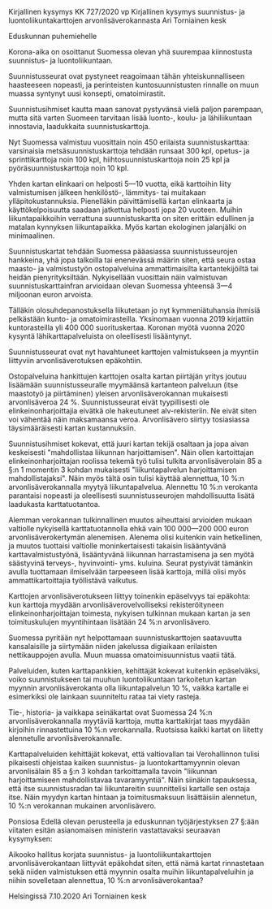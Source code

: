 Kirjallinen kysymys KK 727/2020 vp
Kirjallinen kysymys suunnistus- ja luontoliikuntakarttojen arvonlisäverokannasta
Ari Torniainen kesk

Eduskunnan puhemiehelle

Korona-aika on osoittanut Suomessa olevan yhä suurempaa kiinnostusta suunnistus- ja luontoliikuntaan. 

Suunnistusseurat ovat pystyneet reagoimaan tähän yhteiskunnalliseen haasteeseen nopeasti, ja perinteisten kuntosuunnistusten rinnalle on muun muassa syntynyt uusi konsepti, omatoimirastit.

Suunnistusihmiset kautta maan sanovat pystyvänsä vielä paljon parempaan, mutta sitä varten Suomeen tarvitaan lisää luonto-, koulu- ja lähiliikuntaan innostavia, laadukkaita suunnistuskarttoja.

Nyt Suomessa valmistuu vuosittain noin 450 erilaista suunnistuskarttaa: varsinaisia metsäsuunnistuskarttoja tehdään runsaat 300 kpl, opetus- ja sprinttikarttoja noin 100 kpl, hiihtosuunnistuskarttoja noin 25 kpl ja pyöräsuunnistuskarttoja noin 10 kpl.

Yhden kartan elinkaari on helposti 5—10 vuotta, eikä karttoihin liity valmistumisen jälkeen henkilöstö-, lämmitys- tai muitakaan ylläpitokustannuksia. Pienelläkin päivittämisellä kartan elinkaarta ja käyttökelpoisuutta saadaan jatkettua helposti jopa 20 vuoteen. Muihin liikuntapaikkoihin verrattuna suunnistuskartta on siten erittäin edullinen ja matalan kynnyksen liikuntapaikka. Myös kartan ekologinen jalanjälki on minimaalinen.

Suunnistuskartat tehdään Suomessa pääasiassa suunnistusseurojen hankkeina, yhä jopa talkoilla tai enenevässä määrin siten, että seura ostaa maasto- ja valmistustyön ostopalveluina ammattimaisilta kartantekijöiltä tai heidän pienyrityksiltään. Nykyisellään vuosittain näin valmistuvan suunnistuskarttainfran arvioidaan olevan Suomessa yhteensä 3—4 miljoonan euron arvoista.

Tälläkin olosuhdepanostuksella liikutetaan jo nyt kymmeniätuhansia ihmisiä pelkästään kunto- ja omatoimirasteilla. Yksinomaan vuonna 2019 kirjattiin kuntorasteilla yli 400 000 suorituskertaa. Koronan myötä vuonna 2020 kysyntä lähikarttapalveluista on oleellisesti lisääntynyt.

Suunnistusseurat ovat nyt havahtuneet karttojen valmistukseen ja myyntiin liittyviin arvonlisäverotuksen epäkohtiin.

Ostopalveluina hankittujen karttojen osalta kartan piirtäjän yritys joutuu lisäämään suunnistusseuralle myymäänsä kartanteon palveluun (itse maastotyö ja piirtäminen) yleisen arvonlisäverokannan mukaisesti arvonlisäveroa 24 %. Suunnistusseurat eivät tyypillisesti ole elinkeinonharjoittajia eivätkä ole hakeutuneet alv-rekisteriin. Ne eivät siten voi vähentää näin maksamaansa veroa. Arvonlisävero siirtyy tosiasiassa täysimääräisesti kartan kustannuksiin.

Suunnistusihmiset kokevat, että juuri kartan tekijä osaltaan ja jopa aivan keskeisesti "mahdollistaa liikunnan harjoittamisen". Näin ollen kartoittajan elinkeinonharjoittajan roolissa tekemä työ tulisi tulkita arvonlisäverolain 85 a §:n 1 momentin 3 kohdan mukaisesti "liikuntapalvelun harjoittamisen mahdollistajaksi". Näin myös tältä osin tulisi käyttää alennettua, 10 %:n arvonlisäverokannalla myytyä liikuntapalvelua. Alennettu 10 %:n verokanta parantaisi nopeasti ja oleellisesti suunnistusseurojen mahdollisuutta lisätä laadukasta karttatuotantoa.

Alemman verokannan tulkinnallinen muutos aiheuttaisi arvioiden mukaan valtiolle nykyisellä karttatuotannolla ehkä vain 100 000—200 000 euron arvonlisäverokertymän alenemisen. Alenema olisi kuitenkin vain hetkellinen, ja muutos tuottaisi valtiolle moninkertaisesti takaisin lisääntyvänä karttavalmistustyönä, lisääntyvänä liikunnan harrastamisena ja sen myötä säästyvinä terveys-, hyvinvointi- yms. kuluina. Seurat pystyivät tämänkin avulla tuottamaan ilmiselvään tarpeeseen lisää karttoja, millä olisi myös ammattikartoittajia työllistävä vaikutus.

Karttojen arvonlisäverotukseen liittyy toinenkin epäselvyys tai epäkohta: kun karttoja myydään arvonlisäverovelvolliseksi rekisteröityneen elinkeinonharjoittajan toimesta, nykyisen tulkinnan mukaan kartan ja sen toimituskulujen myyntihintaan lisätään 24 %:n arvonlisävero.

Suomessa pyritään nyt helpottamaan suunnistuskarttojen saatavuutta kansalaisille ja siirtymään niiden jakelussa digiaikaan erilaisten nettikauppojen avulla. Muun muassa omatoimisuunnistus vaatii tätä.

Palveluiden, kuten karttapankkien, kehittäjät kokevat kuitenkin epäselväksi, voiko suunnistukseen tai muuhun luontoliikuntaan tarkoitetun kartan myynnin arvonlisäverokanta olla liikuntapalvelun 10 %, vaikka kartalle ei esimerkiksi ole lainkaan suunniteltu rataa tai viety rasteja.

Tie-, historia- ja vaikkapa seinäkartat ovat Suomessa 24 %:n arvonlisäverokannalla myytäviä karttoja, mutta karttakirjat taas myydään kirjoihin rinnastettuina 10 %:n verokannalla. Ruotsissa kaikki kartat on liitetty alennetulle arvonlisäverokannalle.

Karttapalveluiden kehittäjät kokevat, että valtiovallan tai Verohallinnon tulisi pikaisesti ohjeistaa kaiken suunnistus- ja luontokarttamyynnin olevan arvonlisälain 85 a §:n 3 kohdan tarkoittamalla tavoin "liikunnan harjoittamiseen mahdollistavaa tavaramyyntiä". Näin siinäkin tapauksessa, että itse suunnistusradan tai liikuntareitin suunnittelisi kartalle sen ostaja itse. Näin myydyn kartan hintaan ja toimitusmaksuun lisättäisiin alennetun, 10 %:n verokannan mukainen arvonlisävero.

Ponsiosa
Edellä olevan perusteella ja eduskunnan työjärjestyksen 27 §:ään viitaten esitän asianomaisen ministerin vastattavaksi seuraavan kysymyksen:

Aikooko hallitus korjata suunnistus- ja luontoliikuntakarttojen arvonlisäverokantaan liittyvät epäkohdat siten, että nämä kartat rinnastetaan sekä niiden valmistuksen että myynnin osalta muihin liikuntapalveluihin ja niihin sovelletaan alennettua, 10 %:n arvonlisäverokantaa?

Helsingissä 7.10.2020
Ari Torniainen kesk

